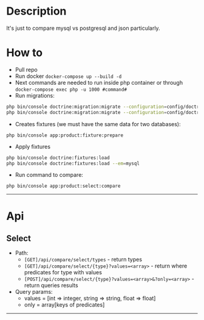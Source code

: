 # Description

It's just to compare mysql vs postgresql and json particularly.

# How to

* Pull repo
* Run docker `docker-compose up --build -d`
* Next commands are needed to run inside php container or through
  `docker-compose exec php -u 1000 #command#`
* Run migrations:

```bash
php bin/console doctrine:migration:migrate --configuration=config/doctrine_migrations/postgres.yaml
php bin/console doctrine:migration:migrate --configuration=config/doctrine_migrations/mysql.yaml
```

* Creates fixtures (we must have the same data for two databases):

```shell 
php bin/console app:product:fixture:prepare
```

* Apply fixtures

```bash
php bin/console doctrine:fixtures:load
php bin/console doctrine:fixtures:load --em=mysql
```

* Run command to compare:

```shell
php bin/console app:product:select:compare
```

---

# Api

## Select

* Path:
    * `[GET]/api/compare/select/types` - return types
    * `[GET]/api/compare/select/{type}?values=<array>` - return where predicates for type with values
    * `[POST]/api/compare/select/{type}?values=<array>&?only=<array>` - return queries results
* Query params:
    * values = [int => integer, string => string, float => float]
    * only = array[keys of predicates]

---